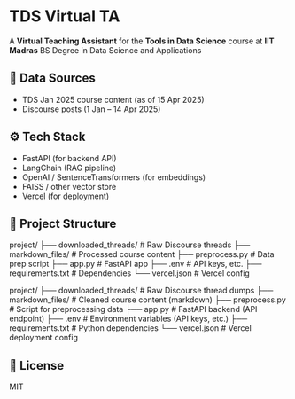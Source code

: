 # TDS Virtual TA 

A **Virtual Teaching Assistant** for the **Tools in Data Science** course at **IIT Madras** BS Degree in Data Science and Applications


## 🧠 Data Sources

- TDS Jan 2025 course content (as of 15 Apr 2025)
- Discourse posts (1 Jan – 14 Apr 2025)

## ⚙️ Tech Stack

- FastAPI (for backend API)
- LangChain (RAG pipeline)
- OpenAI / SentenceTransformers (for embeddings)
- FAISS / other vector store
- Vercel (for deployment)

## 📁 Project Structure

project/
├── downloaded_threads/       # Raw Discourse threads
├── markdown_files/           # Processed course content
├── preprocess.py             # Data prep script
├── app.py                    # FastAPI app
├── .env                      # API keys, etc.
├── requirements.txt          # Dependencies
└── vercel.json               # Vercel config

project/
├── downloaded_threads/ # Raw Discourse thread dumps
├── markdown_files/ # Cleaned course content (markdown)
├── preprocess.py # Script for preprocessing data
├── app.py # FastAPI backend (API endpoint)
├── .env # Environment variables (API keys, etc.)
├── requirements.txt # Python dependencies
└── vercel.json # Vercel deployment config

## 🪪 License
MIT

